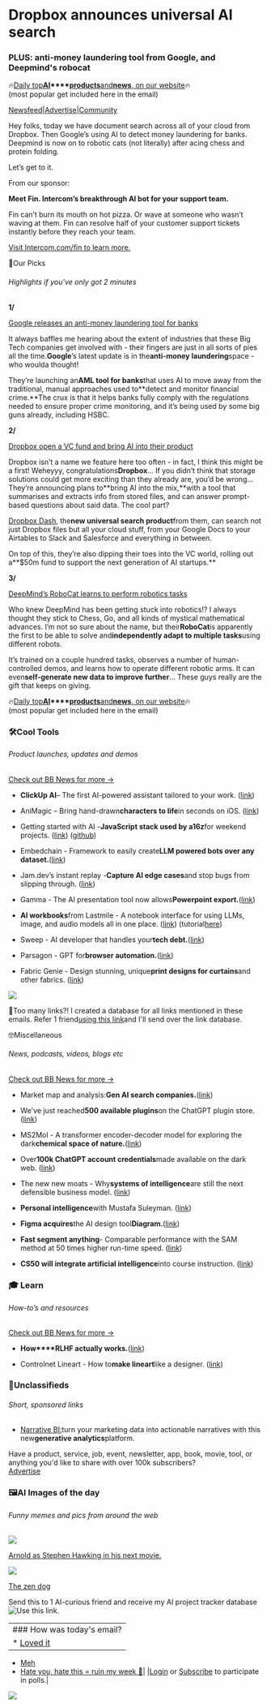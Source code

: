 # Dropbox announces universal AI search

### PLUS: anti-money laundering tool from Google, and Deepmind's robocat

🔥[Daily top](https://news.bensbites.co/?utm_source=bensbites\&utm_medium=referral\&utm_campaign=dropbox-announces-universal-ai-search)**[AI](https://news.bensbites.co/?utm_source=bensbites\&utm_medium=referral\&utm_campaign=dropbox-announces-universal-ai-search)\*\*\*\*[products](https://news.bensbites.co/?utm_source=bensbites\&utm_medium=referral\&utm_campaign=dropbox-announces-universal-ai-search)**[and](https://news.bensbites.co/?utm_source=bensbites\&utm_medium=referral\&utm_campaign=dropbox-announces-universal-ai-search)**[news](https://news.bensbites.co/?utm_source=bensbites\&utm_medium=referral\&utm_campaign=dropbox-announces-universal-ai-search)**[, on our website](https://news.bensbites.co/?utm_source=bensbites\&utm_medium=referral\&utm_campaign=dropbox-announces-universal-ai-search)🔥\
(most popular get included here in the email)

[Newsfeed](https://news.bensbites.co/?utm_source=bensbites\&utm_medium=referral\&utm_campaign=dropbox-announces-universal-ai-search)|[Advertise](https://sponsor.bensbites.co/?utm_source=bensbites\&utm_medium=referral\&utm_campaign=dropbox-announces-universal-ai-search)|[Community](https://discord.gg/qd92NKjDdE?utm_source=bensbites\&utm_medium=referral\&utm_campaign=dropbox-announces-universal-ai-search)

Hey folks, today we have document search across all of your cloud from Dropbox. Then Google’s using AI to detect money laundering for banks. Deepmind is now on to robotic cats (not literally) after acing chess and protein folding.

Let’s get to it.

From our sponsor:

**Meet Fin. Intercom’s breakthrough AI bot for your support team.**

Fin can’t burn its mouth on hot pizza. Or wave at someone who wasn’t waving at them. Fin can resolve half of your customer support tickets instantly before they reach your team.

[Visit Intercom.com/fin to learn more.](https://www.intercom.com/fin?utm_source=external-newsletter\&utm_medium=email\&utm_content=bensbites)

🤌Our Picks

###### Highlights if you've only got 2 minutes

**1/**

[Google releases an anti-money laundering tool for banks](https://www.wsj.com/articles/google-cloud-launches-anti-money-laundering-tool-for-banks-betting-on-the-power-of-ai-2512ccce?mod=djemalertNEWS\&utm_source=bensbites\&utm_medium=referral\&utm_campaign=dropbox-announces-universal-ai-search)

It always baffles me hearing about the extent of industries that these Big Tech companies get involved with - their fingers are just in all sorts of pies all the time.**Google**’s latest update is in the**anti-money laundering**space - who woulda thought!

They’re launching an**AML tool for banks**that uses AI to move away from the traditional, manual approaches used to\*\*detect and monitor financial crime.\*\*The crux is that it helps banks fully comply with the regulations needed to ensure proper crime monitoring, and it’s being used by some big guns already, including HSBC.

**2/**

[Dropbox open a VC fund and bring AI into their product](https://techcrunch.com/2023/06/21/dropbox-launches-50m-ai-focused-venture-fund-intros-new-ai-features/?utm_source=bensbites\&utm_medium=referral\&utm_campaign=dropbox-announces-universal-ai-search)

Dropbox isn’t a name we feature here too often - in fact, I think this might be a first! Weheyyy, congratulations**Dropbox**… If you didn’t think that storage solutions could get more exciting than they already are, you’d be wrong… They’re announcing plans to\*\*bring AI into the mix,\*\*with a tool that summarises and extracts info from stored files, and can answer prompt-based questions about said data. The cool part?

[Dropbox Dash](https://blog.dropbox.com/topics/product/introducing-AI-powered-tools?utm_source=bensbites\&utm_medium=referral\&utm_campaign=dropbox-announces-universal-ai-search), the**new universal search product**from them, can search not just Dropbox files but all your cloud stuff, from your Google Docs to your Airtables to Slack and Salesforce and everything in between.

On top of this, they’re also dipping their toes into the VC world, rolling out a\*\*$50m fund to support the next generation of AI startups.\*\*

**3/**

[DeepMind’s RoboCat learns to perform robotics tasks](https://techcrunch.com/2023/06/21/deepminds-robocat-learns-to-perform-a-range-of-robotics-tasks/?utm_source=bensbites\&utm_medium=referral\&utm_campaign=dropbox-announces-universal-ai-search)

Who knew DeepMind has been getting stuck into robotics!? I always thought they stick to Chess, Go, and all kinds of mystical mathematical advances. I’m not so sure about the name, but their**RoboCat**is apparently the first to be able to solve and**independently adapt to multiple tasks**using different robots.

It’s trained on a couple hundred tasks, observes a number of human-controlled demos, and learns how to operate different robotic arms. It can even**self-generate new data to improve further**… These guys really are the gift that keeps on giving.

🔥[Daily top](https://news.bensbites.co/?utm_source=bensbites\&utm_medium=referral\&utm_campaign=dropbox-announces-universal-ai-search)**[AI](https://news.bensbites.co/?utm_source=bensbites\&utm_medium=referral\&utm_campaign=dropbox-announces-universal-ai-search)\*\*\*\*[products](https://news.bensbites.co/?utm_source=bensbites\&utm_medium=referral\&utm_campaign=dropbox-announces-universal-ai-search)**[and](https://news.bensbites.co/?utm_source=bensbites\&utm_medium=referral\&utm_campaign=dropbox-announces-universal-ai-search)**[news](https://news.bensbites.co/?utm_source=bensbites\&utm_medium=referral\&utm_campaign=dropbox-announces-universal-ai-search)**[, on our website](https://news.bensbites.co/?utm_source=bensbites\&utm_medium=referral\&utm_campaign=dropbox-announces-universal-ai-search)🔥\
(most popular get included here in the email)

### 🛠️Cool Tools

###### Product launches, updates and demos

[Check out BB News for more →](https://news.bensbites.co/?utm_source=bensbites\&utm_medium=referral\&utm_campaign=dropbox-announces-universal-ai-search)

- **ClickUp AI**– The first AI-powered assistant tailored to your work. ([link](https://clickup.com/features/ai?utm_source=bensbites\&utm_medium=referral\&utm_campaign=dropbox-announces-universal-ai-search))

- AniMagic – Bring hand-drawn**characters to life**in seconds on iOS. ([link](https://animagic.app/?utm_source=bensbites\&utm_medium=referral\&utm_campaign=dropbox-announces-universal-ai-search))

- Getting started with AI -**JavaScript stack used by a16z**for weekend projects. ([link](https://a16z.com/2023/06/21/the-getting-started-with-ai-stack-for-javascript/?utm_source=bensbites\&utm_medium=referral\&utm_campaign=dropbox-announces-universal-ai-search)) ([github](https://github.com/a16z-infra/ai-getting-started?utm_source=bensbites\&utm_medium=referral\&utm_campaign=dropbox-announces-universal-ai-search))

- Embedchain - Framework to easily create**LLM powered bots over any dataset.**([link](https://github.com/embedchain/embedchain?utm_source=bensbites\&utm_medium=referral\&utm_campaign=dropbox-announces-universal-ai-search))

- Jam.dev’s instant replay -**Capture AI edge cases**and stop bugs from slipping through. ([link](https://twitter.com/thedanigrant/status/1671518583791255555?utm_source=bensbites\&utm_medium=referral\&utm_campaign=dropbox-announces-universal-ai-search))

- Gamma - The AI presentation tool now allows**Powerpoint export.**([link](https://twitter.com/thisisgrantlee/status/1671158475517460482?utm_source=bensbites\&utm_medium=referral\&utm_campaign=dropbox-announces-universal-ai-search))

- **AI workbooks**from Lastmile - A notebook interface for using LLMs, image, and audio models all in one place. ([link](https://lastmileai.dev/workbooks/clj2y933l000mr0avd2ck42s9?utm_source=bensbites\&utm_medium=referral\&utm_campaign=dropbox-announces-universal-ai-search)) (tutorial[here](https://www.youtube.com/watch?v=19vRQQNZLFo\&utm_source=bensbites\&utm_medium=referral\&utm_campaign=dropbox-announces-universal-ai-search))

- Sweep - AI developer that handles your**tech debt.**([link](https://sweep.dev/?utm_source=bensbites\&utm_medium=referral\&utm_campaign=dropbox-announces-universal-ai-search))

- Parsagon - GPT for**browser automation.**([link](https://parsagon.io/?utm_source=bensbites\&utm_medium=referral\&utm_campaign=dropbox-announces-universal-ai-search))

- Fabric Genie - Design stunning, unique**print designs for curtains**and other fabrics. ([link](https://www.the-millshop-online.co.uk/pages/fabric-genie?utm_source=bensbites\&utm_medium=referral\&utm_campaign=dropbox-announces-universal-ai-search))

![](https://media.beehiiv.com/cdn-cgi/image/fit=scale-down,format=auto,onerror=redirect,quality=80/uploads/asset/file/b58163cf-2aca-4b99-8ba8-a3afa3f26cc6/image.png)

👋Too many links?! I created a database for all links mentioned in these emails. Refer 1 friend[using this link](https://www.bensbites.co/subscribe?ref=PLACEHOLDER)and I'll send over the link database.

🤓Miscellaneous

###### News, podcasts, videos, blogs etc

[Check out BB News for more →](https://news.bensbites.co/?utm_source=bensbites\&utm_medium=referral\&utm_campaign=dropbox-announces-universal-ai-search)

- Market map and analysis:**Gen AI search companies.**([link](https://alexsandu.substack.com/p/market-map-and-analysis-gen-ai-search?utm_source=bensbites\&utm_medium=referral\&utm_campaign=dropbox-announces-universal-ai-search))

- We've just reached**500 available plugins**on the ChatGPT plugin store. ([link](https://twitter.com/pluginspulse/status/1671534264398036997?utm_source=bensbites\&utm_medium=referral\&utm_campaign=dropbox-announces-universal-ai-search))

- MS2Mol - A transformer encoder-decoder model for exploring the dark**chemical space of nature.**([link](https://www.enveda.com/posts/ms2mol-a-transformer-encoder-decoder-model-for-exploring-the-dark-chemical-space-of-nature?utm_source=bensbites\&utm_medium=referral\&utm_campaign=dropbox-announces-universal-ai-search))

- Over**100k ChatGPT account credentials**made available on the dark web. ([link](https://www.tomshardware.com/news/over-100000-chatgpt-account-credentials-made-available-on-the-dark-web?utm_source=bensbites\&utm_medium=referral\&utm_campaign=dropbox-announces-universal-ai-search))

- The new new moats - Why**systems of intelligence**are still the next defensible business model. ([link](https://greylock.com/greymatter/the-new-new-moats/?utm_source=bensbites\&utm_medium=referral\&utm_campaign=dropbox-announces-universal-ai-search))

- **Personal intelligence**with Mustafa Suleyman. ([link](https://podcasts.apple.com/gb/podcast/personal-intelligence-with-mustafa-suleyman-ai/id1677184070?i=1000617820716\&utm_source=bensbites\&utm_medium=referral\&utm_campaign=dropbox-announces-universal-ai-search))

- **Figma acquires**the AI design tool**Diagram.**([link](https://www.figma.com/blog/ai-the-next-chapter-in-design/?utm_source=bensbites\&utm_medium=referral\&utm_campaign=dropbox-announces-universal-ai-search))

- **Fast segment anything**- Comparable performance with the SAM method at 50 times higher run-time speed. ([link](https://arxiv.org/abs//2306.12156?utm_source=bensbites\&utm_medium=referral\&utm_campaign=dropbox-announces-universal-ai-search))

- **CS50 will integrate artificial intelligence**into course instruction. ([link](https://www.thecrimson.com/article/2023/6/21/cs50-artificial-intelligence/?utm_source=bensbites\&utm_medium=referral\&utm_campaign=dropbox-announces-universal-ai-search))

### 🎓 Learn

###### How-to’s and resources

[Check out BB News for more →](https://news.bensbites.co/?utm_source=bensbites\&utm_medium=referral\&utm_campaign=dropbox-announces-universal-ai-search)

- **How\*\*\*\*RLHF actually works.**([link](https://www.interconnects.ai/p/how-rlhf-works?utm_source=bensbites\&utm_medium=referral\&utm_campaign=dropbox-announces-universal-ai-search))

- Controlnet Lineart - How to**make lineart**like a designer. ([link](https://www.youtube.com/watch?v=KNLNHcTWksM\&utm_source=bensbites\&utm_medium=referral\&utm_campaign=dropbox-announces-universal-ai-search))

### 📰Unclassifieds

###### Short, sponsored links

- [Narrative BI:](https://www.narrative.bi/?utm_source=bensbites\&utm_medium=referral\&utm_campaign=dropbox-announces-universal-ai-search)turn your marketing data into actionable narratives with this new**generative analytics**platform.

Have a product, service, job, event, newsletter, app, book, movie, tool, or anything you'd like to share with over 100k subscribers?\
[Advertise](https://sponsor.bensbites.co/?utm_source=bensbites\&utm_medium=referral\&utm_campaign=dropbox-announces-universal-ai-search)

### 🖼AI Images of the day

###### Funny memes and pics from around the web

![](https://media.beehiiv.com/cdn-cgi/image/fit=scale-down,format=auto,onerror=redirect,quality=80/uploads/asset/file/a3afd26f-4e52-4937-9854-4ee274666168/image.png)

[Arnold as Stephen Hawking in his next movie.](https://www.reddit.com/r/weirddalle/comments/14f4hbj/arnold_schwarzenegger_plays_the_role_of_stephen/?utm_source=bensbites\&utm_medium=referral\&utm_campaign=dropbox-announces-universal-ai-search)

![](https://media.beehiiv.com/cdn-cgi/image/fit=scale-down,format=auto,onerror=redirect,quality=80/uploads/asset/file/a5a01434-bc26-4efd-8790-28dcb409558f/image.png)

[The zen dog](https://www.reddit.com/r/StableDiffusion/comments/14f8lq4/hot_dog_on_the_rocks/?utm_source=bensbites\&utm_medium=referral\&utm_campaign=dropbox-announces-universal-ai-search)

Send this to 1 AI-curious friend and receive my AI project tracker database![Use this link.](https://flight.beehiiv.net/v2/clicks/eyJhbGciOiJIUzI1NiIsInR5cCI6IkpXVCJ9.eyJ1cmwiOiJodHRwczovL3d3dy5iZW5zYml0ZXMuY28vc3Vic2NyaWJlP3JlZj1QTEFDRUhPTERFUiIsInBvc3RfaWQiOiJkZjA3MjNlNi0zZmQ5LTRiOWItYjYwNS1iNzgzMDVkY2ZhN2MiLCJwdWJsaWNhdGlvbl9pZCI6IjQ0N2Y2ZTYwLWUzNmEtNDY0Mi1iNmY4LTQ2YmViMTkwNDVlYyIsInZpc2l0X3Rva2VuIjoiNGMyMDZlYmYtMmJlZS00ZWUzLTg1YmQtZjBjODQzZjY0MDU1IiwiaWF0IjoxNjg3NDYwNDA5LjU4LCJpc3MiOiJvcmNoaWQifQ.upxygoLtn8Wc5wok63FDpRdOWNymWHDnbyHMtnHW8Vs)

||
|:---|
|### How was today's email?|
|\* [Loved it](https://www.bensbites.co/login)

- [Meh](https://www.bensbites.co/login)
- [Hate you, hate this = ruin my week 🥹](https://www.bensbites.co/login)|
  |[Login](https://www.bensbites.co/login) or [Subscribe](https://www.bensbites.co/subscribe) to participate in polls.|

![](https://media.beehiiv.com/cdn-cgi/image/fit=scale-down,format=auto,onerror=redirect,quality=80/uploads/asset/file/1310d519-abf4-4f92-9bc3-cb3b0e6fed78/Screenshot_2022-12-13_at_14.55.58.png)
